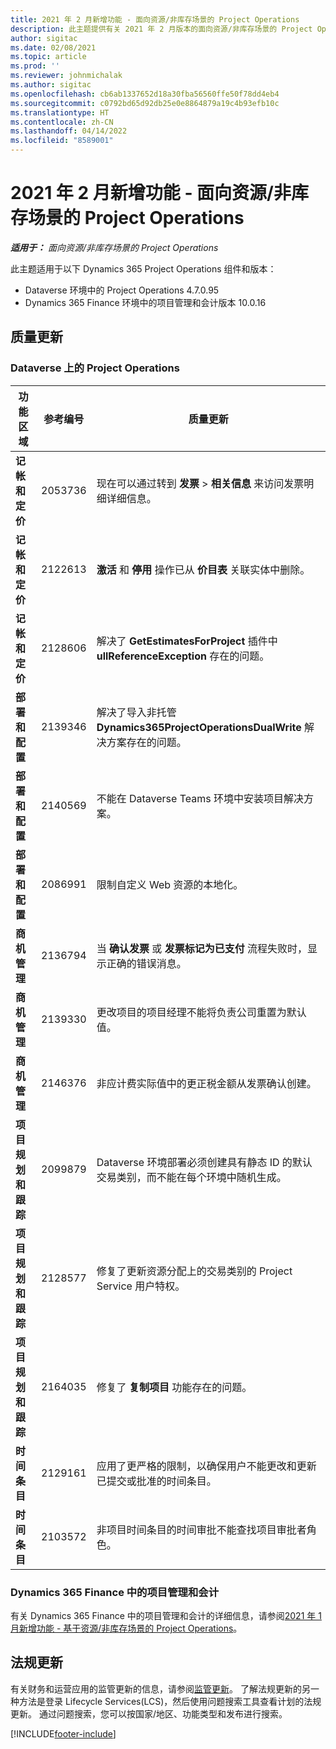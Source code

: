 ```yaml
---
title: 2021 年 2 月新增功能 - 面向资源/非库存场景的 Project Operations
description: 此主题提供有关 2021 年 2 月版本的面向资源/非库存场景的 Project Operations 中推出的质量更新的信息。
author: sigitac
ms.date: 02/08/2021
ms.topic: article
ms.prod: ''
ms.reviewer: johnmichalak
ms.author: sigitac
ms.openlocfilehash: cb6ab1337652d18a30fba56560ffe50f78dd4eb4
ms.sourcegitcommit: c0792bd65d92db25e0e8864879a19c4b93efb10c
ms.translationtype: HT
ms.contentlocale: zh-CN
ms.lasthandoff: 04/14/2022
ms.locfileid: "8589001"
---
```

# <a name="whats-new-february-2021---project-operations-for-resourcenon-stocked-based-scenarios"></a>2021 年 2 月新增功能 - 面向资源/非库存场景的 Project Operations

_**适用于：** 面向资源/非库存场景的 Project Operations_

此主题适用于以下 Dynamics 365 Project Operations 组件和版本：

- Dataverse 环境中的 Project Operations 4.7.0.95
- Dynamics 365 Finance 环境中的项目管理和会计版本 10.0.16 

## <a name="quality-updates"></a>质量更新

### <a name="project-operations-on-dataverse"></a>Dataverse 上的 Project Operations

| **功能区域** | **参考编号** | **质量更新** |
| --- | --- | --- |
| **记帐和定价** | 2053736 | 现在可以通过转到 **发票** > **相关信息** 来访问发票明细详细信息。 |
| **记帐和定价** | 2122613 | **激活** 和 **停用** 操作已从 **价目表** 关联实体中删除。 |
| **记帐和定价** | 2128606 | 解决了 **GetEstimatesForProject** 插件中 **ullReferenceException** 存在的问题。 |
| **部署和配置** | 2139346 | 解决了导入非托管 **Dynamics365ProjectOperationsDualWrite** 解决方案存在的问题。 |
| **部署和配置** | 2140569 | 不能在 Dataverse Teams 环境中安装项目解决方案。 |
| **部署和配置** | 2086991 | 限制自定义 Web 资源的本地化。 |
| **商机管理** | 2136794 | 当 **确认发票** 或 **发票标记为已支付** 流程失败时，显示正确的错误消息。 |
| **商机管理** | 2139330 | 更改项目的项目经理不能将负责公司重置为默认值。 |
| **商机管理** | 2146376 | 非应计费实际值中的更正税金额从发票确认创建。 |
| **项目规划和跟踪** | 2099879 | Dataverse 环境部署必须创建具有静态 ID 的默认交易类别，而不能在每个环境中随机生成。 |
| **项目规划和跟踪** | 2128577 | 修复了更新资源分配上的交易类别的 Project Service 用户特权。 |
| **项目规划和跟踪** | 2164035 | 修复了 **复制项目** 功能存在的问题。 |
| **时间条目** | 2129161 | 应用了更严格的限制，以确保用户不能更改和更新已提交或批准的时间条目。 |
| **时间条目** | 2103572 | 非项目时间条目的时间审批不能查找项目审批者角色。 |

### <a name="project-management-and-accounting-in-dynamics-365-finance"></a>Dynamics 365 Finance 中的项目管理和会计 

有关 Dynamics 365 Finance 中的项目管理和会计的详细信息，请参阅[2021 年 1 月新增功能 - 基于资源/非库存场景的 Project Operations](whats-new-jan-2021-resource-based.md)。


## <a name="regulatory-updates"></a>法规更新

有关财务和运营应用的监管更新的信息，请参阅[监管更新](/dynamics365/finance/localizations/regulatory-updates)。 了解法规更新的另一种方法是登录 Lifecycle Services(LCS)，然后使用问题搜索工具查看计划的法规更新。 通过问题搜索，您可以按国家/地区、功能类型和发布进行搜索。


[!INCLUDE[footer-include](../includes/footer-banner.md)]